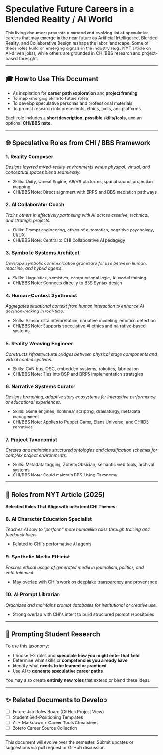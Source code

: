 # Speculative Future Careers in a Blended Reality / AI World

This living document presents a curated and evolving list of speculative careers that may emerge in the near future as Artificial Intelligence, Blended Reality, and Collaborative Design reshape the labor landscape. Some of these roles build on emerging signals in the industry (e.g., NYT article on AI-driven jobs), while others are grounded in CHI/BBS research and project-based foresight.

---

## 🎓 How to Use This Document
- As inspiration for **career path exploration** and **project framing**
- To map emerging skills to future roles
- To develop speculative personas and professional materials
- To prompt research into precedents, ethics, tools, and platforms

Each role includes a **short description**, **possible skills/tools**, and an optional **CHI/BBS note**.

---

## 🌐 Speculative Roles from CHI / BBS Framework

### 1. **Reality Composer**
*Designs layered mixed-reality environments where physical, virtual, and conceptual spaces blend seamlessly.*
- Skills: Unity, Unreal Engine, AR/VR platforms, spatial sound, projection mapping
- CHI/BBS Note: Direct alignment with BRPS and BBS mediation pathways

### 2. **AI Collaborator Coach**
*Trains others in effectively partnering with AI across creative, technical, and strategic projects.*
- Skills: Prompt engineering, ethics of automation, cognitive psychology, UI/UX
- CHI/BBS Note: Central to CHI Collaborative AI pedagogy

### 3. **Symbolic Systems Architect**
*Develops symbolic communication grammars for use between human, machine, and hybrid agents.*
- Skills: Linguistics, semiotics, computational logic, AI model training
- CHI/BBS Note: Connects directly to BBS Syntax design

### 4. **Human-Context Synthesist**
*Aggregates situational context from human interaction to enhance AI decision-making in real-time.*
- Skills: Sensor data interpretation, narrative modeling, emotion detection
- CHI/BBS Note: Supports speculative AI ethics and narrative-based systems

### 5. **Reality Weaving Engineer**
*Constructs infrastructural bridges between physical stage components and virtual control systems.*
- Skills: CAN bus, OSC, embedded systems, robotics, fabrication
- CHI/BBS Note: Ties into BSP and BRPS implementation strategies

### 6. **Narrative Systems Curator**
*Designs branching, adaptive story ecosystems for interactive performance or educational experiences.*
- Skills: Game engines, nonlinear scripting, dramaturgy, metadata management
- CHI/BBS Note: Applies to Puppet Game, Elana Universe, and CHIIDS narratives

### 7. **Project Taxonomist**
*Creates and maintains structured ontologies and classification schemes for complex project environments.*
- Skills: Metadata tagging, Zotero/Obsidian, semantic web tools, archival systems
- CHI/BBS Note: Could maintain BBS Living Taxonomy

---

## 📰 Roles from NYT Article (2025)

**Selected Roles That Align with or Extend CHI Themes:**

### 8. **AI Character Education Specialist**
*Teaches AI how to "perform" more humanlike roles through training and feedback loops.*
- Related to CHI's performative AI agents

### 9. **Synthetic Media Ethicist**
*Ensures ethical usage of generated media in journalism, politics, and entertainment.*
- May overlap with CHI's work on deepfake transparency and provenance

### 10. **AI Prompt Librarian**
*Organizes and maintains prompt databases for institutional or creative use.*
- Strong overlap with CHI's intent to build structured prompt repositories

---

## 🧠 Prompting Student Research
To use this taxonomy:
- Choose 1–2 roles and **speculate how you might enter that field**
- Determine what skills or **competencies you already have**
- Identify what **needs to be learned or practiced**
- Use AI to **generate speculative career paths**

You may also create **entirely new roles** that extend or blend these ideas.

---

## ✨ Related Documents to Develop
- [ ] Future Job Roles Board (GitHub Project View)
- [ ] Student Self-Positioning Templates
- [ ] AI + Markdown + Career Tools Cheatsheet
- [ ] Zotero Career Source Collection

---

This document will evolve over the semester. Submit updates or suggestions via pull request or GitHub discussion.

